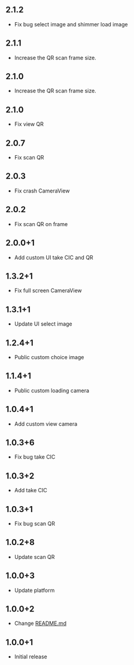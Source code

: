 ## 2.1.2

* Fix bug select image and shimmer load image

## 2.1.1

* Increase the QR scan frame size.

## 2.1.0

* Increase the QR scan frame size.

## 2.1.0

* Fix view QR

## 2.0.7

* Fix scan QR

## 2.0.3

* Fix crash CameraView

## 2.0.2

* Fix scan QR on frame

## 2.0.0+1

* Add custom UI take CIC and QR

## 1.3.2+1

* Fix full screen CameraView

## 1.3.1+1

* Update UI select image

## 1.2.4+1

* Public custom choice image

## 1.1.4+1

* Public custom loading camera

## 1.0.4+1

* Add custom view camera

## 1.0.3+6

* Fix bug take CIC

## 1.0.3+2

* Add take CIC

## 1.0.3+1

* Fix bug scan QR

## 1.0.2+8

* Update scan QR

## 1.0.0+3

* Update platform

## 1.0.0+2

* Change [README.md](README.md)

## 1.0.0+1

* Initial release